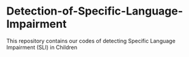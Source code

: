 # Detection-of-Specific-Language-Impairment
This repository contains our codes of detecting Specific Language Impairment (SLI) in Children
